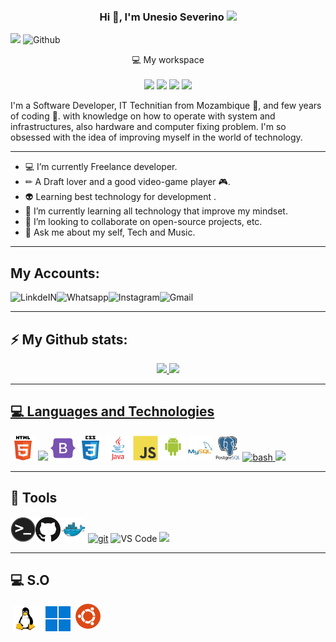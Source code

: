 <h3 align='center'>
Hi 👋, I'm Unesio Severino <img src="https://github.com/TheDudeThatCode/TheDudeThatCode/blob/master/Assets/Earth.gif" width="24px">
</h3>

![](https://visitor-badge.laobi.icu/badge?page_id=Unesio-Severino.Unesio-Severino)
![Github](https://img.shields.io/github/followers/Unesio-Severino?label=Followers&logo=Github)

<p align='center'>
  💻 My workspace<br/><br/>
  <img src="https://img.shields.io/badge/windows-%230078D6.svg?&style=for-the-badge&logo=windows&logoColor=white" />
  <img src="https://img.shields.io/badge/intel-core%20i5%204th-%230071C5.svg?&style=for-the-badge&logo=intel&logoColor=white" />
  <img src="https://img.shields.io/badge/RAM-12GB-%230071C5.svg?&style=for-the-badge&logoColor=white" />
  <img src="https://img.shields.io/badge/nvidia-gtx%20850M-%2376B900.svg?&style=for-the-badge&logo=nvidia&logoColor=white" />
</p>

<p align='left'>
I'm a Software Developer, IT Technitian from Mozambique 💚, and few years of coding 🧐. with knowledge on how to operate with system and infrastructures, also hardware and computer fixing problem. I'm so obsessed with the idea of improving myself in the world of technology.

---

- 💻 I’m currently Freelance developer.
- ✏ A Draft lover and a good video-game player 🎮.
- 👽 Learning best technology for development .
- 🌱 I’m currently learning all technology that improve my mindset.
- 👯 I’m looking to collaborate on open-source projects, etc.
- 💬 Ask me about my self, Tech and Music.
</p>

---

## My Accounts:

<a target="_blank" href="https://www.linkedin.com/in/unesio-severino/">
  <img align="left" alt="LinkdeIN" height="30" src="https://img.shields.io/badge/LinkedIn-0077B5?style=for-the-badge&logo=linkedin&logoColor=white" />
</a>&nbsp;&nbsp;
<a target="_blank" href="https://api.whatsapp.com/send?phone=+258842457175">
  <img align="left" alt="Whatsapp" height="30" src="https://img.shields.io/badge/WhatsApp-25D366?style=for-the-badge&logo=whatsapp&logoColor=white" />
</a>&nbsp;&nbsp;
<a target="_blank" href="https://www.instagram.com/unesio._.charger/">
  <img align="left" alt="Instagram" height="30" src="https://img.shields.io/badge/Instagram-E4405F?style=for-the-badge&logo=instagram&logoColor=white " />
</a>&nbsp;&nbsp;
<a target="_blank" href="mailto:unesio.private@gmail.com">
  <img align="left" alt="Gmail" height="30" src="https://img.shields.io/badge/Gmail-D14836?style=for-the-badge&logo=gmail&logoColor=white " />
</a>&nbsp;&nbsp;


---

## ⚡ My Github stats:

<div align="center">
  <a href="https://github.com/Unesio-Severino">
  <img height="180em" src="https://github-readme-stats.vercel.app/api?username=unesio-severino&show_icons=true&theme=dracula&include_all_commits=true&count_private=true"/>
  <img height="180em" src="https://github-readme-stats.vercel.app/api/top-langs/?username=unesio-severino&layout=compact&langs_count=7&theme=dracula"/>
</div>

---

## 💻 Languages and Technologies

<p>
<a href="https://www.w3.org/html/" target="_blank"> <img src="https://raw.githubusercontent.com/devicons/devicon/master/icons/html5/html5-original-wordmark.svg" alt="html5" width="40" height="40"/></a>
<img src="https://www.php.net/images/logos/new-php-logo.png" data-canonical-src="https://www.php.net/images/logos/new-php-logo.png" width="70"/>

<img src="https://raw.githubusercontent.com/devicons/devicon/master/icons/bootstrap/bootstrap-plain.svg" alt="bootstrap" width="40" height="40" />
<img src="https://raw.githubusercontent.com/devicons/devicon/master/icons/css3/css3-original-wordmark.svg" alt="css3" width="40" height="40" />
  <img src="https://raw.githubusercontent.com/devicons/devicon/master/icons/java/java-original-wordmark.svg" alt="java" width="40" height="40" />
<img src="https://raw.githubusercontent.com/devicons/devicon/master/icons/javascript/javascript-original.svg" alt="javascript" width="40" height="40" />
<a href="https://developer.android.com" target="_blank"> <img src="https://raw.githubusercontent.com/devicons/devicon/master/icons/android/android-original-wordmark.svg" alt="android" width="40" height="40"/></a>
<img src="https://raw.githubusercontent.com/devicons/devicon/master/icons/mysql/mysql-original-wordmark.svg" alt="mysql" width="40" height="40" />
<a href="https://www.postgresql.org" target="_blank"><img src="https://raw.githubusercontent.com/devicons/devicon/master/icons/postgresql/postgresql-original-wordmark.svg" alt="postgresql" width="40" height="40"/></a>
</a> <a href="https://www.gnu.org/software/bash/" target="_blank"> <img src="https://www.vectorlogo.zone/logos/gnu_bash/gnu_bash-icon.svg" alt="bash" width="40" height="40"/> </a>
<code><img width="80" src="https://www.vectorlogo.zone/logos/laravel/laravel-ar21.svg"></code>

  
---
 
## 🚀 Tools
  
<p>
<img src="https://raw.githubusercontent.com/devicons/devicon/master/icons/docker/docker-original.svg" alt="Docker" width="40" height="40"/>
<img align="left" alt="Terminal" width="40px" src="https://raw.githubusercontent.com/github/explore/80688e429a7d4ef2fca1e82350fe8e3517d3494d/topics/terminal/terminal.png" />
<a href="https://git-scm.com/" target="_blank"> <img src="https://www.vectorlogo.zone/logos/git-scm/git-scm-icon.svg" alt="git" width="40" height="40"/></a>

<img title="VS Code" alt="VS Code" width="40px" src="https://img.icons8.com/fluent/48/000000/visual-studio-code-2019.png">
<img align="left" alt="GitHub" width="40px" src="https://raw.githubusercontent.com/github/explore/78df643247d429f6cc873026c0622819ad797942/topics/github/github.png" />
<code><img width="80" src="https://www.vectorlogo.zone/logos/phpmyadmin/phpmyadmin-ar21.svg"></code>
  
---
  
## 💻 S.O
<p>
<img src="https://raw.githubusercontent.com/github/explore/80688e429a7d4ef2fca1e82350fe8e3517d3494d/topics/linux/linux.png" alt="Linux" height="40" style="vertical-align:top; margin:4px" alt="Windows" height="40" style="vertical-align:top; margin:4px">
<img src="https://raw.githubusercontent.com/github/explore/80688e429a7d4ef2fca1e82350fe8e3517d3494d/topics/windows/windows.png" alt="Windows" height="40" style="vertical-align:top; margin:4px">
<img title="Ubuntu" alt="Ubuntu" width="40px" src="https://raw.githubusercontent.com/github/explore/master/topics/ubuntu/ubuntu.png">

</p>
